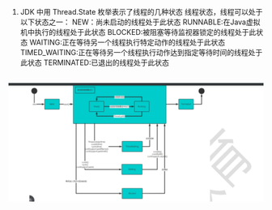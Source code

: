 1. JDK 中用 Thread.State 枚举表示了线程的几种状态
    线程状态，线程可以处于以下状态之一：
        NEW：尚未启动的线程处于此状态
        RUNNABLE:在Java虚拟机中执行的线程处于此状态
        BLOCKED:被阻塞等待监视器锁定的线程处于此状态
        WAITING:正在等待另一个线程执行特定动作的线程处于此状态
        TIMED_WAITING:正在等待另一个线程执行动作达到指定等待时间的线程处于此状态
        TERMINATED:已退出的线程处于此状态

​		![](../thread_/img/线程生命周期.png)
